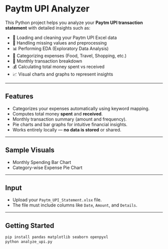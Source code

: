 # Paytm UPI Analyzer 

This Python project helps you analyze your **Paytm UPI transaction statement** with detailed insights such as:

- 📂 Loading and cleaning your Paytm UPI Excel data
- 🧼 Handling missing values and preprocessing
- 📊 Performing EDA (Exploratory Data Analysis)
- 🧾 Categorizing expenses (Food, Travel, Shopping, etc.)
- 📅 Monthly transaction breakdown
- 💰 Calculating total money spent vs received
- 📈 Visual charts and graphs to represent insights

---

## Features

- Categorizes your expenses automatically using keyword mapping.
- Computes total money **spent** and **received**.
- Monthly transaction summary (amount and frequency).
- Pie charts and bar graphs for intuitive financial insights.
- Works entirely locally — **no data is stored** or shared.

---

## Sample Visuals

- Monthly Spending Bar Chart
- Category-wise Expense Pie Chart

---

## Input

- Upload your `Paytm_UPI_Statement.xlsx` file.
- The file must include columns like `Date`, `Amount`, and `Details`.

---

##  Getting Started

```bash
pip install pandas matplotlib seaborn openpyxl
python analyze_upi.py
